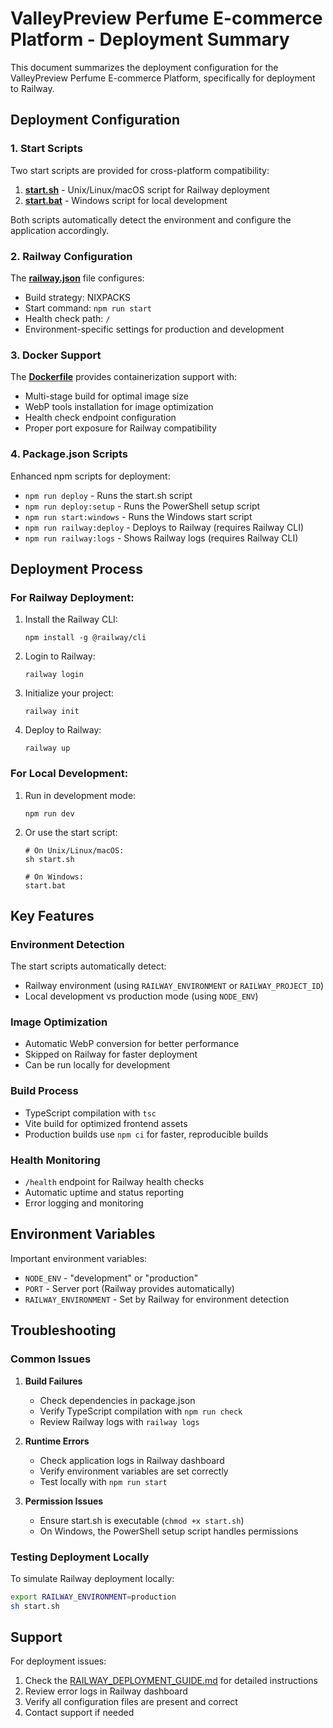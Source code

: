# ValleyPreview Perfume E-commerce Platform - Deployment Summary

This document summarizes the deployment configuration for the ValleyPreview Perfume E-commerce Platform, specifically for deployment to Railway.

## Deployment Configuration

### 1. Start Scripts

Two start scripts are provided for cross-platform compatibility:

1. **[start.sh](file:///C:/Games/ValleyPreview/start.sh)** - Unix/Linux/macOS script for Railway deployment
2. **[start.bat](file:///C:/Games/ValleyPreview/start.bat)** - Windows script for local development

Both scripts automatically detect the environment and configure the application accordingly.

### 2. Railway Configuration

The **[railway.json](file:///C:/Games/ValleyPreview/railway.json)** file configures:
- Build strategy: NIXPACKS
- Start command: `npm run start`
- Health check path: `/`
- Environment-specific settings for production and development

### 3. Docker Support

The **[Dockerfile](file:///C:/Games/ValleyPreview/Dockerfile)** provides containerization support with:
- Multi-stage build for optimal image size
- WebP tools installation for image optimization
- Health check endpoint configuration
- Proper port exposure for Railway compatibility

### 4. Package.json Scripts

Enhanced npm scripts for deployment:
- `npm run deploy` - Runs the start.sh script
- `npm run deploy:setup` - Runs the PowerShell setup script
- `npm run start:windows` - Runs the Windows start script
- `npm run railway:deploy` - Deploys to Railway (requires Railway CLI)
- `npm run railway:logs` - Shows Railway logs (requires Railway CLI)

## Deployment Process

### For Railway Deployment:

1. Install the Railway CLI:
   ```
   npm install -g @railway/cli
   ```

2. Login to Railway:
   ```
   railway login
   ```

3. Initialize your project:
   ```
   railway init
   ```

4. Deploy to Railway:
   ```
   railway up
   ```

### For Local Development:

1. Run in development mode:
   ```
   npm run dev
   ```

2. Or use the start script:
   ```
   # On Unix/Linux/macOS:
   sh start.sh
   
   # On Windows:
   start.bat
   ```

## Key Features

### Environment Detection
The start scripts automatically detect:
- Railway environment (using `RAILWAY_ENVIRONMENT` or `RAILWAY_PROJECT_ID`)
- Local development vs production mode (using `NODE_ENV`)

### Image Optimization
- Automatic WebP conversion for better performance
- Skipped on Railway for faster deployment
- Can be run locally for development

### Build Process
- TypeScript compilation with `tsc`
- Vite build for optimized frontend assets
- Production builds use `npm ci` for faster, reproducible builds

### Health Monitoring
- `/health` endpoint for Railway health checks
- Automatic uptime and status reporting
- Error logging and monitoring

## Environment Variables

Important environment variables:
- `NODE_ENV` - "development" or "production"
- `PORT` - Server port (Railway provides automatically)
- `RAILWAY_ENVIRONMENT` - Set by Railway for environment detection

## Troubleshooting

### Common Issues

1. **Build Failures**
   - Check dependencies in package.json
   - Verify TypeScript compilation with `npm run check`
   - Review Railway logs with `railway logs`

2. **Runtime Errors**
   - Check application logs in Railway dashboard
   - Verify environment variables are set correctly
   - Test locally with `npm run start`

3. **Permission Issues**
   - Ensure start.sh is executable (`chmod +x start.sh`)
   - On Windows, the PowerShell setup script handles permissions

### Testing Deployment Locally

To simulate Railway deployment locally:
```bash
export RAILWAY_ENVIRONMENT=production
sh start.sh
```

## Support

For deployment issues:
1. Check the [RAILWAY_DEPLOYMENT_GUIDE.md](file:///C:/Games/ValleyPreview/RAILWAY_DEPLOYMENT_GUIDE.md) for detailed instructions
2. Review error logs in Railway dashboard
3. Verify all configuration files are present and correct
4. Contact support if needed